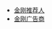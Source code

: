 

- [金刚推荐人](https://a2zitpro.github.io/web/列表-金刚推荐人及相关问题)
- [金刚广告商](https://a2zitpro.github.io/web/列表-金刚广告商及相关问题)
